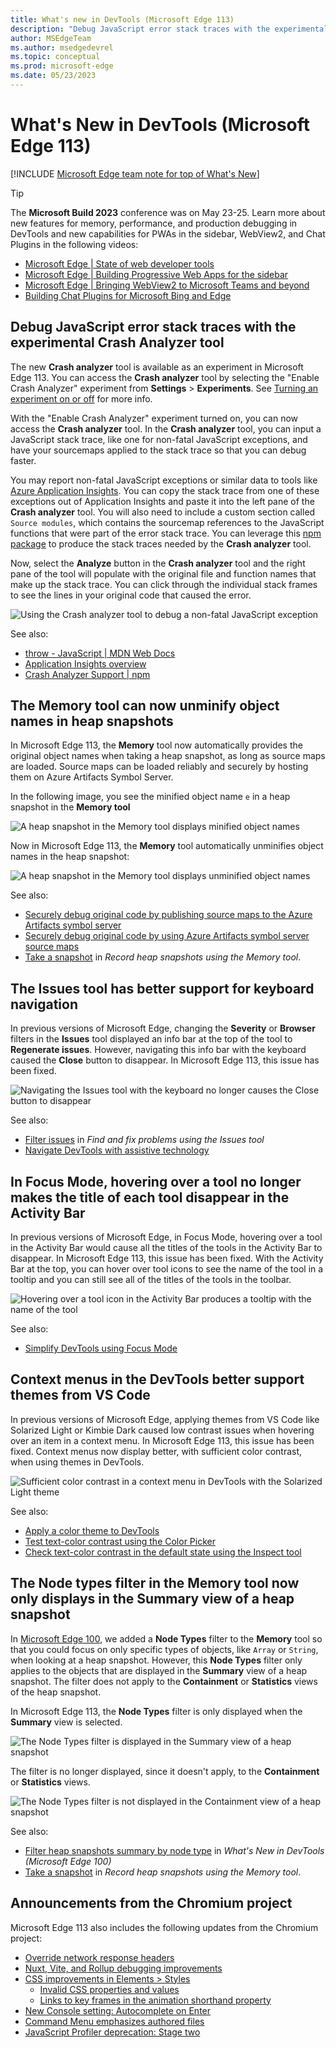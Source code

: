 ```yaml
---
title: What's new in DevTools (Microsoft Edge 113)
description: "Debug JavaScript error stack traces with the experimental Crash analyzer tool. The Memory tool can now unminify object names in heap snapshots. The Issues tool has better support for keyboard navigation. Entry 4. And more."
author: MSEdgeTeam
ms.author: msedgedevrel
ms.topic: conceptual
ms.prod: microsoft-edge
ms.date: 05/23/2023
---
```

# What's New in DevTools (Microsoft Edge 113)

[!INCLUDE [Microsoft Edge team note for top of What's New](../../includes/edge-whats-new-note.md)]

> [!TIP]
> The **Microsoft Build 2023** conference was on May 23-25.  Learn more about new features for memory, performance, and production debugging in DevTools and new capabilities for PWAs in the sidebar, WebView2, and Chat Plugins in the following videos:
> * [Microsoft Edge | State of web developer tools](https://www.youtube.com/watch?v=yDFmQNu3TSg&list=PL4z1-7pjJU6zJT3PBQ4mTbNg2wtX7Lt52)
> * [Microsoft Edge | Building Progressive Web Apps for the sidebar](https://www.youtube.com/watch?v=9u8lRzRUayw&list=PL4z1-7pjJU6zJT3PBQ4mTbNg2wtX7Lt52)
> * [Microsoft Edge | Bringing WebView2 to Microsoft Teams and beyond](https://www.youtube.com/watch?v=s3tDUvaoCP4&list=PL4z1-7pjJU6zJT3PBQ4mTbNg2wtX7Lt52)
> * [Building Chat Plugins for Microsoft Bing and Edge](https://www.youtube.com/watch?v=Q-5M7EYjl6U&list=PL4z1-7pjJU6zJT3PBQ4mTbNg2wtX7Lt52)

<!-- ====================================================================== -->
## Debug JavaScript error stack traces with the experimental Crash Analyzer tool

<!-- Subtitle: Turn on the "Enable Crash Analyzer" experiment and paste in your error stack trace with source map references for faster debugging. -->
<!-- Reviewer: Rob Paveza -->

The new **Crash analyzer** tool is available as an experiment in Microsoft Edge 113. You can access the **Crash analyzer** tool by selecting the "Enable Crash Analyzer" experiment from **Settings** > **Experiments**.  See [Turning an experiment on or off](../../../experimental-features/index.md#turning-an-experiment-on-or-off) for more info.

With the "Enable Crash Analyzer" experiment turned on, you can now access the **Crash analyzer** tool.  In the **Crash analyzer** tool, you can input a JavaScript stack trace, like one for non-fatal JavaScript exceptions, and have your sourcemaps applied to the stack trace so that you can debug faster.

You may report non-fatal JavaScript exceptions or similar data to tools like [Azure Application Insights](https://learn.microsoft.com/azure/azure-monitor/app/app-insights-overview?tabs=net).  You can copy the stack trace from one of these exceptions out of Application Insights and paste it into the left pane of the **Crash analyzer** tool.  You will also need to include a custom section called `Source modules`, which contains the sourcemap references to the JavaScript functions that were part of the error stack trace.  You can leverage this [npm package](https://www.npmjs.com/package/@microsoft/edge-devtools-crash-analyzer-support) to produce the stack traces needed by the **Crash analyzer** tool.

Now, select the **Analyze** button in the **Crash analyzer** tool and the right pane of the tool will populate with the original file and function names that make up the stack trace. You can click through the individual stack frames to see the lines in your original code that caused the error.

<!-- See [Crash Analyzer PR docs TBD TO-DO Zoher](../../../crash-analyzer/index.md) for more info. -->

![Using the Crash analyzer tool to debug a non-fatal JavaScript exception](./devtools-113-images/crash-analyzer-tool.png)

See also:
* [throw - JavaScript | MDN Web Docs](https://developer.mozilla.org/docs/Web/JavaScript/Reference/Statements/throw)
* [Application Insights overview](https://learn.microsoft.com/azure/azure-monitor/app/app-insights-overview?tabs=net)
* [Crash Analyzer Support | npm](https://www.npmjs.com/package/@microsoft/edge-devtools-crash-analyzer-support)

<!-- ====================================================================== -->
## The Memory tool can now unminify object names in heap snapshots

<!-- Subtitle: DevTools will apply your sourcemaps to a heap snapshot in the Memory tool so that you can see unminified object names. -->
<!-- Reviewer: Christy Chen -->

In Microsoft Edge 113, the **Memory** tool now automatically provides the original object names when taking a heap snapshot, as long as source maps are loaded. Source maps can be loaded reliably and securely by hosting them on Azure Artifacts Symbol Server.

In the following image, you see the minified object name `e` in a heap snapshot in the **Memory tool** 

![A heap snapshot in the Memory tool displays minified object names](./devtools-113-images/minified-object-name-memory-tool.png)

Now in Microsoft Edge 113, the **Memory** tool automatically unminifies object names in the heap snapshot:

![A heap snapshot in the Memory tool displays unminified object names](./devtools-113-images/unminified-object-name-memory-tool.png)

See also:
* [Securely debug original code by publishing source maps to the Azure Artifacts symbol server](../../../javascript/publish-source-maps-to-azure.md)
* [Securely debug original code by using Azure Artifacts symbol server source maps](../../../javascript/consume-source-maps-from-azure.md)
* [Take a snapshot](../../../memory-problems/heap-snapshots.md#take-a-snapshot) in _Record heap snapshots using the Memory tool_.

<!-- ====================================================================== -->
## The Issues tool has better support for keyboard navigation

<!-- Subtitle: In previous versions of Microsoft Edge, certain Close buttons in the issues tool were not displayed when navigating via the keyboard. In Microsoft Edge 113, this issue has been fixed. -->
<!-- Reviewer: Elorm Coch -->

In previous versions of Microsoft Edge, changing the **Severity** or **Browser** filters in the **Issues** tool displayed an info bar at the top of the tool to **Regenerate issues**.  However, navigating this info bar with the keyboard caused the **Close** button to disappear.  In Microsoft Edge 113, this issue has been fixed.

![Navigating the Issues tool with the keyboard no longer causes the Close button to disappear](./devtools-113-images/issues-tool-regenerate-infobar-close-button.png)

See also:
* [Filter issues](../../../issues/index.md#filter-issues) in _Find and fix problems using the Issues tool_
* [Navigate DevTools with assistive technology](../../../accessibility/navigation.md)

<!-- ====================================================================== -->
## In Focus Mode, hovering over a tool no longer makes the title of each tool disappear in the Activity Bar

<!-- Subtitle: With the Activity Bar in the horizontal orientation, you can now see the title of each tool and hover over the tool icon to see a tooltip. -->
<!-- Reviewer: Yanling Wang -->

In previous versions of Microsoft Edge, in Focus Mode, hovering over a tool in the Activity Bar would cause all the titles of the tools in the Activity Bar to disappear.  In Microsoft Edge 113, this issue has been fixed.  With the Activity Bar at the top, you can hover over tool icons to see the name of the tool in a tooltip and you can still see all of the titles of the tools in the toolbar.

![Hovering over a tool icon in the Activity Bar produces a tooltip with the name of the tool](./devtools-113-images/focus-mode-tooltip.png)

See also:
* [Simplify DevTools using Focus Mode](../../../experimental-features/focus-mode.md)

## Context menus in the DevTools better support themes from VS Code

<!-- Subtitle: Customize DevTools to match VS Code with themes like Solarized Light, Kimbie Dark, Monokai, or Tomorrow Night Blue. -->
<!-- Reviewer: Irene Cho -->

In previous versions of Microsoft Edge, applying themes from VS Code like Solarized Light or Kimbie Dark caused low contrast issues when hovering over an item in a context menu.  In Microsoft Edge 113, this issue has been fixed.  Context menus now display better, with sufficient color contrast, when using themes in DevTools.

![Sufficient color contrast in a context menu in DevTools with the Solarized Light theme](./devtools-113-images/themes-contrast-in-context-menu.png)

See also:
* [Apply a color theme to DevTools](../../../customize/theme.md)
* [Test text-color contrast using the Color Picker](../../../accessibility/color-picker.md)
* [Check text-color contrast in the default state using the Inspect tool](../../../accessibility/test-inspect-text-contrast.md)

## The Node types filter in the Memory tool now only displays in the Summary view of a heap snapshot

In [Microsoft Edge 100](../../2022/03/devtools-100.md#filter-heap-snapshots-summary-by-node-type), we added a **Node Types** filter to the **Memory** tool so that you could focus on only specific types of objects, like `Array` or `String`, when looking at a heap snapshot.  However, this **Node Types** filter only applies to the objects that are displayed in the **Summary** view of a heap snapshot. The filter does not apply to the **Containment** or **Statistics** views of the heap snapshot.  

In Microsoft Edge 113, the **Node Types** filter is only displayed when the **Summary** view is selected.

![The Node Types filter is displayed in the Summary view of a heap snapshot](./devtools-113-images/memory-tool-node-filter-summary.png)

The filter is no longer displayed, since it doesn't apply, to the **Containment** or **Statistics** views.

![The Node Types filter is not displayed in the Containment view of a heap snapshot](./devtools-113-images/memory-tool-node-filter-containment.png)

See also:
* [Filter heap snapshots summary by node type](../../2022/03/devtools-100.md#filter-heap-snapshots-summary-by-node-type)  in _What's New in DevTools (Microsoft Edge 100)_
* [Take a snapshot](../../../memory-problems/heap-snapshots.md#take-a-snapshot) in _Record heap snapshots using the Memory tool_.

<!-- ====================================================================== -->
## Announcements from the Chromium project

Microsoft Edge 113 also includes the following updates from the Chromium project:

* [Override network response headers](https://developer.chrome.com/blog/new-in-devtools-113/#network)
* [Nuxt, Vite, and Rollup debugging improvements](https://developer.chrome.com/blog/new-in-devtools-113/#debug)
* [CSS improvements in Elements > Styles](https://developer.chrome.com/blog/new-in-devtools-113/#css)
   * [Invalid CSS properties and values](https://developer.chrome.com/blog/new-in-devtools-113/#invalid-css)
   * [Links to key frames in the animation shorthand property](https://developer.chrome.com/blog/new-in-devtools-113/#animation-key-frames)
* [New Console setting: Autocomplete on Enter](https://developer.chrome.com/blog/new-in-devtools-113/#console)
* [Command Menu emphasizes authored files](https://developer.chrome.com/blog/new-in-devtools-113/#command-menu)
* [JavaScript Profiler deprecation: Stage two](https://developer.chrome.com/blog/new-in-devtools-113/#js-profiler)

<!-- ====================================================================== -->
<!-- uncomment if content is copied from developer.chrome.com to this page -->

<!-- > [!NOTE]
> Portions of this page are modifications based on work created and [shared by Google](https://developers.google.com/terms/site-policies) and used according to terms described in the [Creative Commons Attribution 4.0 International License](https://creativecommons.org/licenses/by/4.0).
> The original page for announcements from the Chromium project is [What's New in DevTools (Chrome 113)](https://developer.chrome.com/blog/new-in-devtools-113) and is authored by [Jecelyn Yeen](https://developers.google.com/web/resources/contributors#jecelynyeen) (Developer advocate working on Chrome DevTools at Google). -->


<!-- ====================================================================== -->
<!-- uncomment if content is copied from developer.chrome.com to this page -->

<!-- [![Creative Commons License](../../../../media/cc-logo/88x31.png)](https://creativecommons.org/licenses/by/4.0)
This work is licensed under a [Creative Commons Attribution 4.0 International License](https://creativecommons.org/licenses/by/4.0). -->
